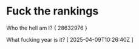 # Fuck the rankings

Who the hell am I?
{ 28632976 }

What fucking year is it?
[ 2025-04-09T10:26:40Z ]

